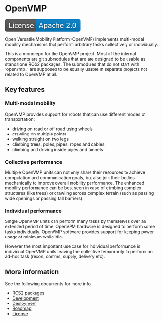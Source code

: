 # OpenVMP

[![License](docs/license.svg)](docs/License.md)

Open Versatile Mobility Platform (OpenVMP) implements multi-modal mobility mechanisms that perform arbitrary tasks collectively or individually.

This is a monorepo for the OpenVMP project.
Most of the internal components are git submodules that are are designed to be usable as standalone ROS2 packages.
The submodules that do not start with 'openvmp_' are supposed to be equally usable in separate projects not related to OpenVMP at all.

## Key features

### Multi-modal mobility

OpenVMP provides support for robots that can use different modes of transportation:

- driving on road or off road using wheels
- crawling on multiple points
- walking straight on two legs
- climbing trees, poles, pipes, ropes and cables
- climbing and driving inside pipes and tunnels 

### Collective performance

Multiple OpenVMP units can not only share their resources to achieve computation
and communication goals, but also join their bodies mechanically to improve
overall mobility performance. The enhanced mobility performance can be best seen
in case of climbing complex structures (like trees) or crawling across complex
terrain (such as passing wide openings or passing tall barriers).

### Individual performance

Single OpenVMP units can perform many tasks by themselves over an extended 
period of time.
OpenVPM hardware is designed to perform some tasks individually.
OpenVMP software provides support for keeping power usage at minimum while idle.

However the most important use case for individual performance is individual
OpenVMP units leaving the collective temporarily to perform an ad-hoc task
(recon, comms, supply, delivery etc).

## More information

See the following documents for more info:

- [ROS2 packages](docs/ROS2_packages.md)
- [Development](docs/Development.md)
- [Deployment](docs/Deployment.md)
- [Roadmap](docs/Roadmap.md)
- [License](docs/License.md)
